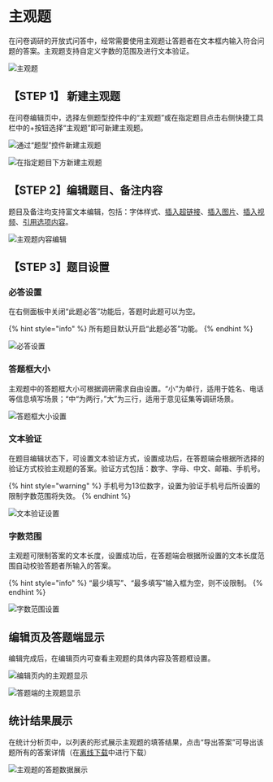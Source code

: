 # 主观题

在问卷调研的开放式问答中，经常需要使用主观题让答题者在文本框内输入符合问题的答案。主观题支持自定义字数的范围及进行文本验证。

![&#x4E3B;&#x89C2;&#x9898;](../.gitbook/assets/image%20%2894%29.png)

## 【STEP 1】 新建主观题

在问卷编辑页中，选择左侧题型控件中的“主观题”或在指定题目点击右侧快捷工具栏中的+按钮选择“主观题”即可新建主观题。

![&#x901A;&#x8FC7;&#x201C;&#x9898;&#x578B;&#x201D;&#x63A7;&#x4EF6;&#x65B0;&#x5EFA;&#x4E3B;&#x89C2;&#x9898;](../.gitbook/assets/image%20%28189%29.png)

![&#x5728;&#x6307;&#x5B9A;&#x9898;&#x76EE;&#x4E0B;&#x65B9;&#x65B0;&#x5EFA;&#x4E3B;&#x89C2;&#x9898;](../.gitbook/assets/image%20%28143%29.png)

## 【STEP 2】编辑题目、备注内容

题目及备注均支持富文本编辑，包括：字体样式、[插入超链接](../cao-zuo-zhi-yin/wen-juan-bian-ji/cha-ru-chao-lian-jie.md)、[插入图片](../cao-zuo-zhi-yin/wen-juan-bian-ji/cha-ru-tu-pian.md)、[插入视频](../cao-zuo-zhi-yin/wen-juan-bian-ji/cha-ru-shi-pin.md)、[引用选项内容](../cao-zuo-zhi-yin/wen-juan-bian-ji/nei-rong-yin-yong.md)。

![&#x4E3B;&#x89C2;&#x9898;&#x5185;&#x5BB9;&#x7F16;&#x8F91;](../.gitbook/assets/image%20%2876%29.png)

## 【STEP 3】题目设置

### 必答设置

在右侧面板中关闭“此题必答”功能后，答题时此题可以为空。

{% hint style="info" %}
所有题目默认开启“此题必答”功能。
{% endhint %}

![&#x5FC5;&#x7B54;&#x8BBE;&#x7F6E;](../.gitbook/assets/image%20%28314%29.png)

### 答题框大小

主观题中的答题框大小可根据调研需求自由设置。“小”为单行，适用于姓名、电话等信息填写场景；“中“为两行，”大”为三行，适用于意见征集等调研场景。

![&#x7B54;&#x9898;&#x6846;&#x5927;&#x5C0F;&#x8BBE;&#x7F6E;](../.gitbook/assets/image%20%28269%29.png)

### 文本验证

在题目编辑状态下，可设置文本验证方式，设置成功后，在答题端会根据所选择的验证方式校验主观题的答案。验证方式包括：数字、字母、中文、邮箱、手机号。

{% hint style="warning" %}
手机号为13位数字，设置为验证手机号后所设置的限制字数范围将失效。
{% endhint %}

![&#x6587;&#x672C;&#x9A8C;&#x8BC1;&#x8BBE;&#x7F6E;](../.gitbook/assets/image%20%28146%29.png)

### 字数范围

主观题可限制答案的文本长度，设置成功后，在答题端会根据所设置的文本长度范围自动校验答题者所输入的答案。

{% hint style="info" %}
“最少填写”、“最多填写”输入框为空，则不设限制。
{% endhint %}

![&#x5B57;&#x6570;&#x8303;&#x56F4;&#x8BBE;&#x7F6E;](../.gitbook/assets/image%20%28117%29.png)

## 编辑页及答题端显示

编辑完成后，在编辑页内可查看主观题的具体内容及答题框设置。

![&#x7F16;&#x8F91;&#x9875;&#x5185;&#x7684;&#x4E3B;&#x89C2;&#x9898;&#x663E;&#x793A;](../.gitbook/assets/image%20%28288%29.png)

![&#x7B54;&#x9898;&#x7AEF;&#x7684;&#x4E3B;&#x89C2;&#x9898;&#x663E;&#x793A;](../.gitbook/assets/image%20%284%29.png)

## 统计结果展示

在统计分析页中，以列表的形式展示主观题的填答结果，点击“导出答案”可导出该题所有的答案详情（在[离线下载](../cao-zuo-zhi-yin/xia-zai-shu-ju/li-xian-xia-zai.md)中进行下载）

![&#x4E3B;&#x89C2;&#x9898;&#x7684;&#x7B54;&#x9898;&#x6570;&#x636E;&#x5C55;&#x793A;](../.gitbook/assets/image%20%28259%29.png)




